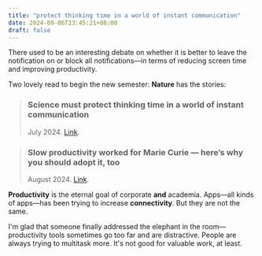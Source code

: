 ```yaml
---
title: "protect thinking time in a world of instant communication"
date: 2024-09-06T23:45:21+08:00
draft: false
---
```


There used to be an interesting debate on whether it is better to leave the notification on or block all notifications—in terms of reducing screen time and improving productivity.

Two lovely read to begin the new semester: **Nature** has the stories:

> ### Science must protect thinking time in a world of instant communication
>
> July 2024. [Link](https://www.nature.com/articles/d41586-024-02381-x).

> ### Slow productivity worked for Marie Curie — here’s why you should adopt it, too
>
> August 2024. [Link](https://www.nature.com/articles/d41586-024-02540-0).

**Productivity** is the eternal goal of corporate **and** academia. Apps—all kinds of apps—has been trying to increase **connectivity**. But they are not the same.

I'm glad that someone finally addressed the elephant in the room—productivity tools sometimes go too far and are distractive. People are always trying to multitask more. It's not good for valuable work, at least.
